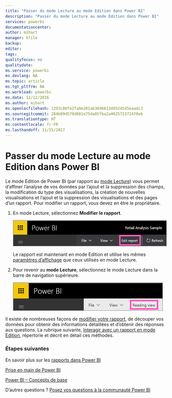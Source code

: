```yaml
---
title: "Passer du mode Lecture au mode Edition dans Power BI"
description: "Passer du mode Lecture au mode Edition dans Power BI"
services: powerbi
documentationcenter: 
author: mihart
manager: kfile
backup: 
editor: 
tags: 
qualityfocus: no
qualitydate: 
ms.service: powerbi
ms.devlang: NA
ms.topic: article
ms.tgt_pltfrm: NA
ms.workload: powerbi
ms.date: 12/12/2016
ms.author: mihart
ms.openlocfilehash: 1293c80fe2fa9e201ab3696613495245d5eaadc3
ms.sourcegitcommit: 284b09d579d601e754a05fba2a4025723724f8eb
ms.translationtype: HT
ms.contentlocale: fr-FR
ms.lasthandoff: 11/15/2017
---
```

# <a name="go-from-reading-view-to-editing-view-in-power-bi"></a>Passer du mode Lecture au mode Edition dans Power BI
Le mode Edition de Power BI (par rapport au [mode Lecture](service-interact-with-a-report-in-reading-view.md)) vous permet d’affiner l’analyse de vos données par l’ajout et la suppression des champs, la modification du type des visualisations, la création de nouvelles visualisations et l’ajout et la suppression des visualisations et des pages d’un rapport.  Pour modifier un rapport, vous devez en être le propriétaire.

1. En mode Lecture, sélectionnez **Modifier le rapport**. 
   
   ![](media/service-reading-view-and-editing-view/editreportnew.png)
   
   Le rapport est maintenant en mode Edition et utilise les mêmes [paramètres d’affichage](power-bi-report-display-settings.md) que ceux utilisés en mode Lecture.
2. Pour revenir au **mode Lecture**, sélectionnez le mode Lecture dans la barre de navigation supérieure.
   
    ![](media/service-reading-view-and-editing-view/readingviewreturnnew.png)

Il existe de nombreuses façons de [modifier votre rapport](service-interact-with-a-report-in-editing-view.md), de découper vos données pour obtenir des informations détaillées et d’obtenir des réponses aux questions.  La rubrique suivante, [Interagir avec un rapport en mode Edition](service-interact-with-a-report-in-editing-view.md), répertorie et décrit en détail ces méthodes.

### <a name="next-steps"></a>Étapes suivantes
En savoir plus sur les [rapports dans Power BI](service-reports.md)

[Prise en main de Power BI](service-get-started.md)

[Power BI – Concepts de base](service-basic-concepts.md) 

D’autres questions ? [Posez vos questions à la communauté Power BI](http://community.powerbi.com/) 

